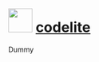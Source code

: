 ﻿# <img src="https://cdn.rawgit.com/chocolatey/chocolatey-coreteampackages/005c54361b23a248f365539f506d542173cd0de0/icons/codelite.png" width="48" height="48"/> [codelite](https://chocolatey.org/packages/codelite)

Dummy

